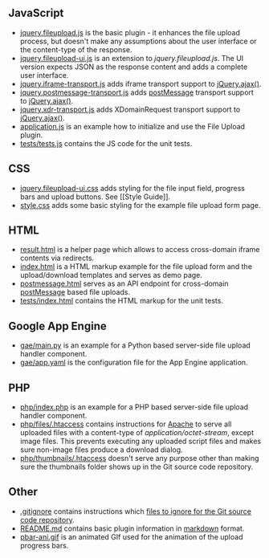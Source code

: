 ## JavaScript
* [jquery.fileupload.js](https://github.com/blueimp/jQuery-File-Upload/blob/master/jquery.fileupload.js) is the basic plugin - it enhances the file upload process, but doesn't make any assumptions about the user interface or the content-type of the response.
* [jquery.fileupload-ui.js](https://github.com/blueimp/jQuery-File-Upload/blob/master/jquery.fileupload-ui.js) is an extension to *jquery.fileupload.js*. The UI version expects JSON as the response content and adds a complete user interface.
* [jquery.iframe-transport.js](https://github.com/blueimp/jQuery-File-Upload/blob/master/jquery.iframe-transport.js) adds iframe transport support to [jQuery.ajax()](http://api.jquery.com/jQuery.ajax/).
* [jquery.postmessage-transport.js](https://github.com/blueimp/jQuery-File-Upload/blob/master/jquery.iframe-transport.js) adds [postMessage](https://developer.mozilla.org/en/DOM/window.postMessage) transport support to [jQuery.ajax()](http://api.jquery.com/jQuery.ajax/).
* [jquery.xdr-transport.js](https://github.com/blueimp/jQuery-File-Upload/blob/master/jquery.xdr-transport.js) adds XDomainRequest transport support to [jQuery.ajax()](http://api.jquery.com/jQuery.ajax/).
* [application.js](https://github.com/blueimp/jQuery-File-Upload/blob/master/application.js) is an example how to initialize and use the File Upload plugin.
* [tests/tests.js](https://github.com/blueimp/jQuery-File-Upload/blob/master/tests/tests.js) contains the JS code for the unit tests.

## CSS
* [jquery.fileupload-ui.css](https://github.com/blueimp/jQuery-File-Upload/blob/master/jquery.fileupload-ui.css) adds styling for the file input field, progress bars and upload buttons. See [[Style Guide]].
* [style.css](https://github.com/blueimp/jQuery-File-Upload/blob/master/example/style.css) adds some basic styling for the example file upload form page.

## HTML
* [result.html](https://github.com/blueimp/jQuery-File-Upload/blob/master/example/index.html) is a helper page which allows to access cross-domain iframe contents via redirects.
* [index.html](https://github.com/blueimp/jQuery-File-Upload/blob/master/example/index.html) is a HTML markup example for the file upload form and the upload/download templates and serves as demo page.
* [postmessage.html](https://github.com/blueimp/jQuery-File-Upload/blob/master/example/postmessage.html) serves as an API endpoint for cross-domain [postMessage](https://developer.mozilla.org/en/DOM/window.postMessage) based file uploads.
* [tests/index.html](https://github.com/blueimp/jQuery-File-Upload/blob/master/tests/index.html) contains the HTML markup for the unit tests.

## Google App Engine
* [gae/main.py](https://github.com/blueimp/jQuery-File-Upload/blob/master/gae/main.py) is an example for a Python based server-side file upload handler component.
* [gae/app.yaml](https://github.com/blueimp/jQuery-File-Upload/blob/master/gae/app.yaml) is the configuration file for the App Engine application.

## PHP
* [php/index.php](https://github.com/blueimp/jQuery-File-Upload/blob/master/php/index.php) is an example for a PHP based server-side file upload handler component.
* [php/files/.htaccess](https://github.com/blueimp/jQuery-File-Upload/blob/master/php/files/.htaccess) contains instructions for [Apache](http://httpd.apache.org/) to serve all uploaded files with a content-type of *application/octet-stream*, except image files. This prevents executing any uploaded script files and makes sure non-image files produce a download dialog.
* [php/thumbnails/.htaccess](https://github.com/blueimp/jQuery-File-Upload/blob/master/php/thumbnails/.htaccess) doesn't serve any purpose other than making sure the thumbnails folder shows up in the Git source code repository.

## Other
* [.gitignore](https://github.com/blueimp/jQuery-File-Upload/blob/master/.gitignore) contains instructions which [files to ignore for the Git source code repository](http://help.github.com/git-ignore/).
* [README.md](https://github.com/blueimp/jQuery-File-Upload/blob/master/README.md) contains basic plugin information in [markdown](http://daringfireball.net/projects/markdown/) format.
* [pbar-ani.gif](https://github.com/blueimp/jQuery-File-Upload/blob/master/pbar-ani.gif) is an animated GIf used for the animation of the upload progress bars.
